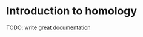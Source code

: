 # Introduction to homology

TODO: write [great documentation](http://jacobian.org/writing/what-to-write/)
